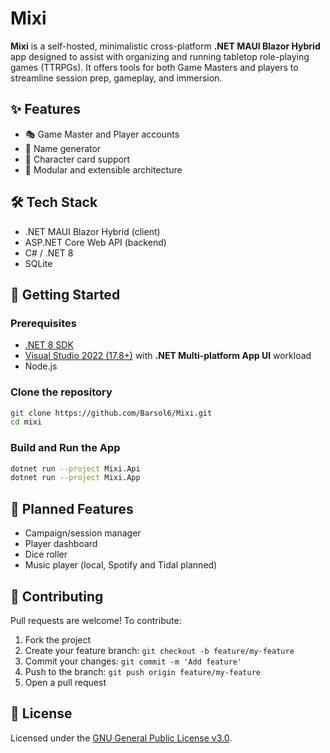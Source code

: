 # Mixi

**Mixi** is a self-hosted, minimalistic cross-platform **.NET MAUI Blazor Hybrid** app designed to assist with organizing and running tabletop role-playing games (TTRPGs). It offers tools for both Game Masters and players to streamline session prep, gameplay, and immersion.

## ✨ Features

- 🎭 Game Master and Player accounts
- 🧠 Name generator
- 📇 Character card support
- 🧩 Modular and extensible architecture

## 🛠️ Tech Stack

- .NET MAUI Blazor Hybrid (client)  
- ASP.NET Core Web API (backend)  
- C# / .NET 8  
- SQLite  

## 🚀 Getting Started

### Prerequisites

- [.NET 8 SDK](https://dotnet.microsoft.com/download/dotnet/8.0)
- [Visual Studio 2022 (17.8+)](https://visualstudio.microsoft.com/vs/) with **.NET Multi-platform App UI** workload  
- Node.js

### Clone the repository

```bash
git clone https://github.com/Barsol6/Mixi.git
cd mixi
```

### Build and Run the App

```bash
dotnet run --project Mixi.Api
dotnet run --project Mixi.App
```




## 🧩 Planned Features

- Campaign/session manager
- Player dashboard
- Dice roller
- Music player (local, Spotify and Tidal planned)

## 🤝 Contributing

Pull requests are welcome! To contribute:

1. Fork the project
2. Create your feature branch: `git checkout -b feature/my-feature`
3. Commit your changes: `git commit -m 'Add feature'`
4. Push to the branch: `git push origin feature/my-feature`
5. Open a pull request

## 📄 License

Licensed under the [GNU General Public License v3.0](LICENSE).
